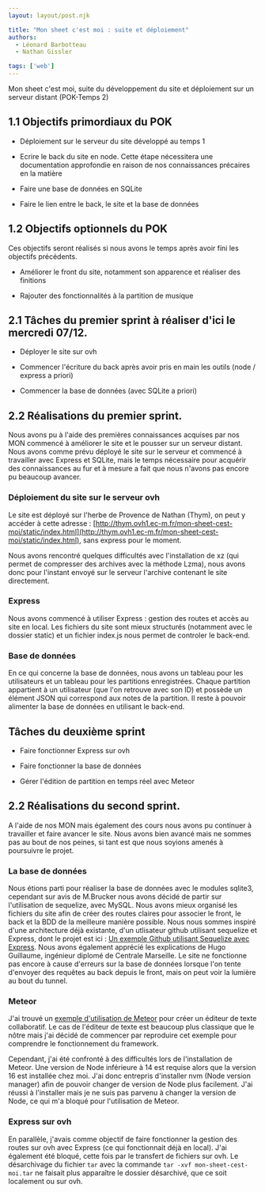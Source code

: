```yaml
---
layout: layout/post.njk

title: "Mon sheet c'est moi : suite et déploiement"
authors:
  - Léonard Barbotteau
  - Nathan Gissler

tags: ['web']
---
```


<!-- début résumé -->

Mon sheet c'est moi, suite du développement du site et déploiement sur un serveur distant (POK-Temps 2)

<!-- fin résumé -->

## 1.1 Objectifs primordiaux du POK

- Déploiement sur le serveur du site développé au temps 1

- Ecrire le back du site en node. Cette étape nécessitera une documentation approfondie en raison de nos connaissances précaires en la matière

- Faire une base de données en SQLite

- Faire le lien entre le back, le site et la base de données

## 1.2 Objectifs optionnels du POK

Ces objectifs seront réalisés si nous avons le temps après avoir fini les objectifs précédents.

- Améliorer le front du site, notamment son apparence et réaliser des finitions

- Rajouter des fonctionnalités à la partition de musique

## 2.1 Tâches du premier sprint à réaliser d'ici le mercredi 07/12.

- Déployer le site sur ovh

- Commencer l'écriture du back après avoir pris en main les outils (node / express a priori)

- Commencer la base de données (avec SQLite a priori)

## 2.2 Réalisations du premier sprint.

Nous avons pu à l'aide des premières connaissances acquises par nos MON commencé à améliorer le site et le pousser sur un serveur distant. Nous avons comme prévu déployé le site sur le serveur et commencé à travailler avec Express et SQLite, mais le temps nécessaire pour acquérir des connaissances au fur et à mesure a fait que nous n'avons pas encore pu beaucoup avancer.

### Déploiement du site sur le serveur ovh

Le site est déployé sur l'herbe de Provence de Nathan (Thym), on peut y accéder à cette adresse : [http://thym.ovh1.ec-m.fr/mon-sheet-cest-moi/static/index.html](http://thym.ovh1.ec-m.fr/mon-sheet-cest-moi/static/index.html), sans express pour le moment.

Nous avons rencontré quelques difficultés avec l'installation de xz (qui permet de compresser des archives avec la méthode Lzma), nous avons donc pour l'instant envoyé sur le serveur l'archive contenant le site directement.

### Express

Nous avons commencé à utiliser Express : gestion des routes et accès au site en local. Les fichiers du site sont mieux structurés (notamment avec le dossier static) et un fichier index.js nous permet de controler le back-end.

### Base de données

En ce qui concerne la base de données, nous avons un tableau pour les utilisateurs et un tableau pour les partitions enregistrées. Chaque partition appartient à un utilisateur (que l'on retrouve avec son ID) et possède un élément JSON qui correspond aux notes de la partition. Il reste à pouvoir alimenter la base de données en utilisant le back-end.

## Tâches du deuxième sprint

- Faire fonctionner Express sur ovh

- Faire fonctionner la base de données

- Gérer l'édition de partition en temps réel avec Meteor

## 2.2 Réalisations du second sprint.

A l'aide de nos MON mais également des cours nous avons pu continuer à travailler et faire avancer le site. Nous avons bien avancé mais ne sommes pas au bout de nos peines, si tant est que nous soyions amenés à poursuivre le projet.

### La base de données

Nous étions parti pour réaliser la base de données avec le modules sqlite3, cependant sur avis de M.Brucker nous avons décidé de partir sur l'utilisation de sequelize, avec MySQL.
Nous avons mieux organisé les fichiers du site afin de créer des routes claires pour associer le front, le back et la BDD de la meilleure manière possible.
Nous nous sommes inspiré d'une architecture déjà existante, d'un utlisateur github utilisant sequelize et Express, dont le projet est ici : [Un exemple Github utilisant Sequelize avec Express](https://github.com/FaisonsLePoint/api_rest_express).
Nous avons également apprécié les explications de Hugo Guillaume, ingénieur diplomé de Centrale Marseille.
Le site ne fonctionne pas encore à cause d'erreurs sur la base de données lorsque l'on tente d'envoyer des requêtes au back depuis le front, mais on peut voir la lumière au bout du tunnel. 

### Meteor

J'ai trouvé un [exemple d'utilisation de Meteor](https://blog.jscrambler.com/meteor-framework-hardest-part-coming-app-name-2) pour créer un éditeur de texte collaboratif. Le cas de l'éditeur de texte est beaucoup plus classique que le nôtre mais j'ai décidé de commencer par reproduire cet exemple pour comprendre le fonctionnement du framework.

Cependant, j'ai été confronté à des difficultés lors de l'installation de Meteor. Une version de Node inférieure à 14 est requise alors que la version 16 est installée chez moi. J'ai donc entrepris d'installer nvm (Node version manager) afin de pouvoir changer de version de Node plus facilement. J'ai réussi à l'installer mais je ne suis pas parvenu à changer la version de Node, ce qui m'a bloqué pour l'utilisation de Meteor.

### Express sur ovh

En parallèle, j'avais comme objectif de faire fonctionner la gestion des routes sur ovh avec Express (ce qui fonctionnait déjà en local). J'ai également été bloqué, cette fois par le transfert de fichiers sur ovh. Le désarchivage du fichier `tar` avec la commande `tar -xvf mon-sheet-cest-moi.tar` ne faisait plus apparaître le dossier désarchivé, que ce soit localement ou sur ovh.